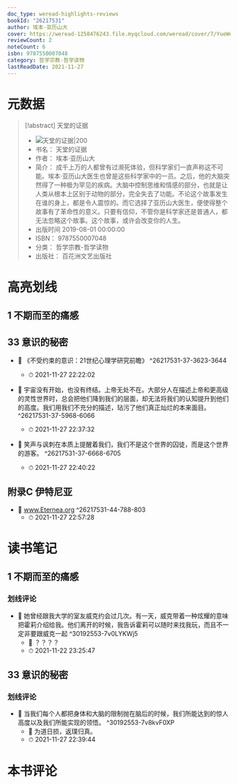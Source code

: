 ```yaml
---
doc_type: weread-highlights-reviews
bookId: "26217531"
author: 埃本·亚历山大
cover: https://weread-1258476243.file.myqcloud.com/weread/cover/7/YueWen_26217531/t7_YueWen_26217531.jpg
reviewCount: 2
noteCount: 6
isbn: 9787550007048
category: 哲学宗教-哲学读物
lastReadDate: 2021-11-27
---
```

# 元数据
> [!abstract] 天堂的证据
> - ![ 天堂的证据|200](https://weread-1258476243.file.myqcloud.com/weread/cover/7/YueWen_26217531/t7_YueWen_26217531.jpg)
> - 书名： 天堂的证据
> - 作者： 埃本·亚历山大
> - 简介： 成千上万的人都曾有过濒死体验，但科学家们一直声称这不可能。埃本·亚历山大医生也曾是这些科学家中的一员。之后，他的大脑突然得了一种极为罕见的疾病。大脑中控制思维和情感的部分，也就是让人类从根本上区别于动物的部分，完全失去了功能。不论这个故事发生在谁的身上，都是令人震惊的。而它选择了亚历山大医生，便使得整个故事有了革命性的意义。只要有信仰，不管你是科学家还是普通人，都无法忽略这个故事。这个故事，或许会改变你的人生。
> - 出版时间 2019-08-01 00:00:00
> - ISBN： 9787550007048
> - 分类： 哲学宗教-哲学读物
> - 出版社： 百花洲文艺出版社

# 高亮划线

## 1 不期而至的痛感

 
## 33 意识的秘密


- 📌 《不受约束的意识：21世纪心理学研究前瞻》 ^26217531-37-3623-3644
    - ⏱ 2021-11-27 22:22:02 

- 📌 宇宙没有开始，也没有终结。上帝无处不在。大部分人在描述上帝和更高级的灵性世界时，总会把他们降到我们的层面，却无法将我们的认知提升到他们的高度。我们用我们不充分的描述，玷污了他们真正灿烂的本来面目。 ^26217531-37-5968-6066
    - ⏱ 2021-11-27 22:37:32 
 

- 📌 笑声与讽刺在本质上提醒着我们，我们不是这个世界的囚徒，而是这个世界的游客。 ^26217531-37-6668-6705
    - ⏱ 2021-11-27 22:40:22 
## 附录C 伊特尼亚


- 📌 www.Eternea.org ^26217531-44-788-803
    - ⏱ 2021-11-27 22:57:28 
# 读书笔记

## 1 不期而至的痛感

### 划线评论
- 📌 她曾经跟我大学的室友威克约会过几次。有一天，威克带着一种炫耀的意味把霍莉介绍给我。他们离开的时候，我告诉霍莉可以随时来找我玩，而且不一定非要跟威克一起  ^30192553-7v0LYKWj5
    - 💭 ？？？？
    - ⏱ 2021-11-22 23:25:47
   
## 33 意识的秘密

### 划线评论
- 📌 当我们每个人都把身体和大脑的限制抛在脑后的时候，我们所能达到的惊人高度以及我们所能实现的领悟。  ^30192553-7v8kvF0XP
    - 💭 为道日损，返璞归真。
    - ⏱ 2021-11-27 22:39:44
   
# 本书评论
